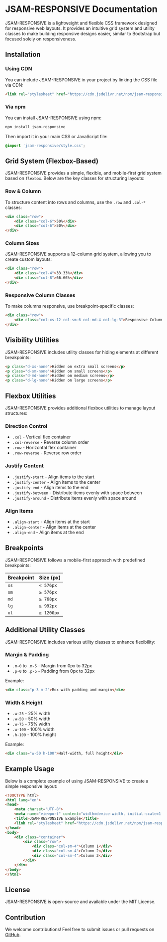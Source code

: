 # JSAM-RESPONSIVE Documentation

JSAM-RESPONSIVE is a lightweight and flexible CSS framework designed for responsive web layouts. It provides an intuitive grid system and utility classes to make building responsive designs easier, similar to Bootstrap but focused solely on responsiveness.

## Installation

### Using CDN
You can include JSAM-RESPONSIVE in your project by linking the CSS file via CDN:

```html
<link rel="stylesheet" href="https://cdn.jsdelivr.net/npm/jsam-responsive/style.css">
```

### Via npm
You can install JSAM-RESPONSIVE using npm:

```sh
npm install jsam-responsive
```

Then import it in your main CSS or JavaScript file:

```css
@import 'jsam-responsive/style.css';
```

## Grid System (Flexbox-Based)

JSAM-RESPONSIVE provides a simple, flexible, and mobile-first grid system based on `flexbox`. Below are the key classes for structuring layouts:

### Row & Column

To structure content into rows and columns, use the `.row` and `.col-*` classes:

```html
<div class="row">
    <div class="col-6">50%</div>
    <div class="col-6">50%</div>
</div>
```

### Column Sizes

JSAM-RESPONSIVE supports a 12-column grid system, allowing you to create custom layouts:

```html
<div class="row">
    <div class="col-4">33.33%</div>
    <div class="col-8">66.66%</div>
</div>
```

### Responsive Column Classes

To make columns responsive, use breakpoint-specific classes:

```html
<div class="row">
    <div class="col-xs-12 col-sm-6 col-md-4 col-lg-3">Responsive Column</div>
</div>
```

## Visibility Utilities

JSAM-RESPONSIVE includes utility classes for hiding elements at different breakpoints:

```html
<p class="d-xs-none">Hidden on extra small screens</p>
<p class="d-sm-none">Hidden on small screens</p>
<p class="d-md-none">Hidden on medium screens</p>
<p class="d-lg-none">Hidden on large screens</p>
```

## Flexbox Utilities

JSAM-RESPONSIVE provides additional flexbox utilities to manage layout structures:

### Direction Control

- `.col` - Vertical flex container
- `.col-reverse` - Reverse column order
- `.row` - Horizontal flex container
- `.row-reverse` - Reverse row order

### Justify Content

- `.justify-start` - Align items to the start
- `.justify-center` - Align items to the center
- `.justify-end` - Align items to the end
- `.justify-between` - Distribute items evenly with space between
- `.justify-around` - Distribute items evenly with space around

### Align Items

- `.align-start` - Align items at the start
- `.align-center` - Align items at the center
- `.align-end` - Align items at the end

## Breakpoints

JSAM-RESPONSIVE follows a mobile-first approach with predefined breakpoints:

| Breakpoint | Size (px) |
|------------|-----------|
| `xs` | `< 576px` |
| `sm` | `≥ 576px` |
| `md` | `≥ 768px` |
| `lg` | `≥ 992px` |
| `xl` | `≥ 1200px` |

## Additional Utility Classes

JSAM-RESPONSIVE includes various utility classes to enhance flexibility:

### Margin & Padding

- `.m-0` to `.m-5` - Margin from 0px to 32px
- `.p-0` to `.p-5` - Padding from 0px to 32px

Example:
```html
<div class="p-3 m-2">Box with padding and margin</div>
```

### Width & Height

- `.w-25` - 25% width
- `.w-50` - 50% width
- `.w-75` - 75% width
- `.w-100` - 100% width
- `.h-100` - 100% height

Example:
```html
<div class="w-50 h-100">Half-width, full height</div>
```

## Example Usage

Below is a complete example of using JSAM-RESPONSIVE to create a simple responsive layout:

```html
<!DOCTYPE html>
<html lang="en">
<head>
    <meta charset="UTF-8">
    <meta name="viewport" content="width=device-width, initial-scale=1.0">
    <title>JSAM-RESPONSIVE Example</title>
    <link rel="stylesheet" href="https://cdn.jsdelivr.net/npm/jsam-responsive/style.css">
</head>
<body>
    <div class="container">
        <div class="row">
            <div class="col-sm-4">Column 1</div>
            <div class="col-sm-4">Column 2</div>
            <div class="col-sm-4">Column 3</div>
        </div>
    </div>
</body>
</html>
```

## License

JSAM-RESPONSIVE is open-source and available under the MIT License.

## Contribution

We welcome contributions! Feel free to submit issues or pull requests on [GitHub](https://github.com/Hesam-Okati/JSAM-RESPONSIVE).

